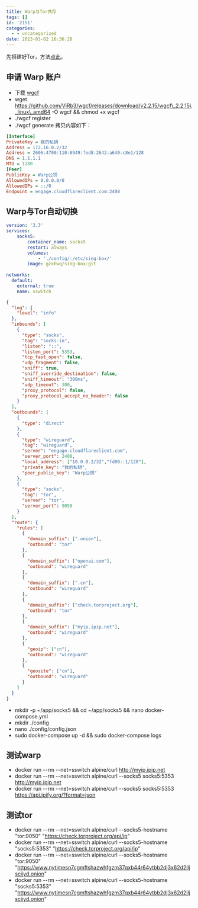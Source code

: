```yaml
---
title: Warp与Tor共存
tags: []
id: '2151'
categories:
  - - uncategorized
date: 2023-03-02 16:36:28
---
```


先搭建好Tor，方法[点此](https://occdn.limour.top/2596.html)。

## 申请 Warp 账户

*   下载 [wgcf](https://github.com/ViRb3/wgcf/releases)
*   wget https://github.com/ViRb3/wgcf/releases/download/v2.2.15/wgcf\_2.2.15\_linux\_amd64 -O wgcf && chmod +x wgcf
*   ./wgcf register
*   ./wgcf generate 拷贝内容如下：

```ini
[Interface]
PrivateKey = 我的私钥
Address = 172.16.0.2/32
Address = 2606:4700:110:8949:fed8:2642:a640:c8e1/128
DNS = 1.1.1.1
MTU = 1280
[Peer]
PublicKey = Warp公钥
AllowedIPs = 0.0.0.0/0
AllowedIPs = ::/0
Endpoint = engage.cloudflareclient.com:2408
```

## Warp与Tor自动切换

```yml
version: '3.3'
services:
    socks5:
        container_name: socks5
        restart: always
        volumes:
            - './config/:/etc/sing-box/'
        image: gzxhwq/sing-box:git
    
networks:
  default:
    external: true
    name: sswitch
```

```json
{
  "log": {
    "level": "info"
  },
  "inbounds": [
    {
      "type": "socks",
      "tag": "socks-in",
      "listen": "::",
      "listen_port": 5353,
      "tcp_fast_open": false,
      "udp_fragment": false,
      "sniff": true,
      "sniff_override_destination": false,
      "sniff_timeout": "300ms",
      "udp_timeout": 300,
      "proxy_protocol": false,
      "proxy_protocol_accept_no_header": false
    }
  ],
  "outbounds": [
    {
      "type": "direct"
    },
    {
      "type": "wireguard",
      "tag": "wireguard",
      "server": "engage.cloudflareclient.com",
      "server_port": 2408,
      "local_address": ["10.0.0.2/32","fd00::1/128"],
      "private_key": "我的私钥",
      "peer_public_key": "Warp公钥"
    },
    {
      "type": "socks",
      "tag": "tor",
      "server": "tor",
      "server_port": 9050
    }
  ],
  "route": {
    "rules": [
      {
        "domain_suffix": [".onion"],
        "outbound": "tor"
      },
      {
        "domain_suffix": ["openai.com"],
        "outbound": "wireguard"
      },
      {
        "domain_suffix": [".cn"],
        "outbound": "wireguard"
      },
      {
        "domain_suffix": ["check.torproject.org"],
        "outbound": "tor"
      },
      {
        "domain_suffix": ["myip.ipip.net"],
        "outbound": "wireguard"
      },
      {
        "geoip": ["cn"],
        "outbound": "wireguard"
      },
      {
        "geosite": ["cn"],
        "outbound": "wireguard"
      }
    ]
  }
}
```

*   mkdir -p ~/app/socks5 && cd ~/app/socks5 && nano docker-compose.yml
*   mkdir ./config
*   nano ./config/config.json
*   sudo docker-compose up -d && sudo docker-compose logs

## 测试warp

*   docker run --rm --net=sswitch alpine/curl http://myip.ipip.net
*   docker run --rm --net=sswitch alpine/curl --socks5 socks5:5353 http://myip.ipip.net
*   docker run --rm --net=sswitch alpine/curl --socks5 socks5:5353 https://api.ipify.org/?format=json

## 测试tor

*   docker run --rm --net=sswitch alpine/curl --socks5-hostname "tor:9050" "https://check.torproject.org/api/ip"
*   docker run --rm --net=sswitch alpine/curl --socks5-hostname "socks5:5353" "https://check.torproject.org/api/ip"
*   docker run --rm --net=sswitch alpine/curl --socks5-hostname "tor:9050" "https://www.nytimesn7cgmftshazwhfgzm37qxb44r64ytbb2dj3x62d2lljsciiyd.onion"
*   docker run --rm --net=sswitch alpine/curl --socks5-hostname "socks5:5353" "https://www.nytimesn7cgmftshazwhfgzm37qxb44r64ytbb2dj3x62d2lljsciiyd.onion"